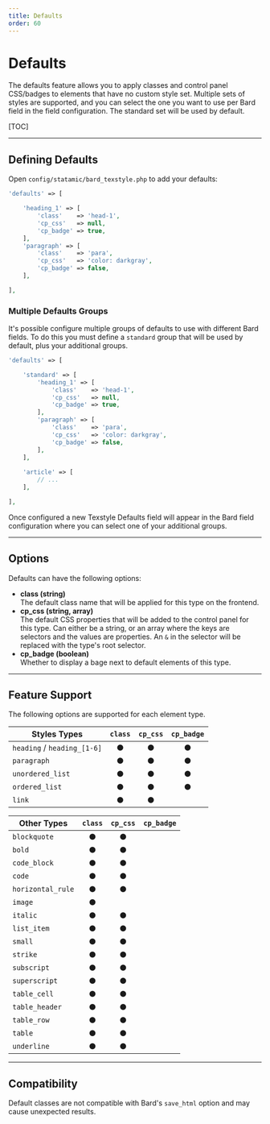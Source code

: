 ```yaml
---
title: Defaults
order: 60
---
```


# Defaults

The defaults feature allows you to apply classes and control panel CSS/badges to elements that have no custom style set. Multiple sets of styles are supported, and you can select the one you want to use per Bard field in the field configuration. The standard set will be used by default.

[TOC]

---

## Defining Defaults

Open `config/statamic/bard_texstyle.php` to add your defaults:

```php
'defaults' => [

    'heading_1' => [
        'class'    => 'head-1',
        'cp_css'   => null,
        'cp_badge' => true,
    ],
    'paragraph' => [
        'class'    => 'para',
        'cp_css'   => 'color: darkgray',
        'cp_badge' => false,
    ],

],
```

### Multiple Defaults Groups

It's possible configure multiple groups of defaults to use with different Bard fields. To do this you must define a `standard` group that will be used by default, plus your additional groups.

```php
'defaults' => [

    'standard' => [
        'heading_1' => [
            'class'    => 'head-1',
            'cp_css'   => null,
            'cp_badge' => true,
        ],
        'paragraph' => [
            'class'    => 'para',
            'cp_css'   => 'color: darkgray',
            'cp_badge' => false,
        ],
    ],
    
    'article' => [
        // ...
    ],

],
```

Once configured a new Texstyle Defaults field will appear in the Bard field configuration where you can select one of your additional groups.

---

## Options

Defaults can have the following options:

* **class (string)**  
  The default class name that will be applied for this type on the frontend.
* **cp_css (string, array)**  
  The default CSS properties that will be added to the control panel for this type. Can either be a string, or an array where the keys are selectors and the values are properties. An `&` in the selector will be replaced with the type's root selector.
* **cp_badge (boolean)**  
  Whether to display a bage next to default elements of this type.

---

## Feature Support

The following options are supported for each element type.

| Styles Types                          | `class` | `cp_css` | `cp_badge` |
| ------------------------------------- | :-----: | :------: | :--------: |
| `heading` / `heading_[1-6]`           | ●       | ●        | ●          |
| `paragraph`                           | ●       | ●        | ●          |
| `unordered_list`                      | ●       | ●        | ●          |
| `ordered_list`                        | ●       | ●        | ●          |
| `link`                                | ●       | ●        |            |

| Other Types                           | `class` | `cp_css` | `cp_badge` |
| ------------------------------------- | :-----: | :------: | :--------: |
| `blockquote`                          | ●       | ●        |            |
| `bold`                                | ●       | ●        |            |
| `code_block`                          | ●       | ●        |            |
| `code`                                | ●       | ●        |            |
| `horizontal_rule`                     | ●       | ●        |            |
| `image`                               | ●       |          |            |
| `italic`                              | ●       | ●        |            |
| `list_item`                           | ●       | ●        |            |
| `small`                               | ●       | ●        |            |
| `strike`                              | ●       | ●        |            |
| `subscript`                           | ●       | ●        |            |
| `superscript`                         | ●       | ●        |            |
| `table_cell`                          | ●       | ●        |            |
| `table_header`                        | ●       | ●        |            |
| `table_row`                           | ●       | ●        |            |
| `table`                               | ●       | ●        |            |
| `underline`                           | ●       | ●        |            |

---

## Compatibility

Default classes are not compatible with Bard's `save_html` option and may cause unexpected results.